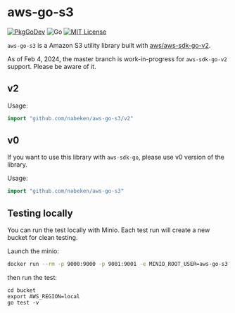 # aws-go-s3

[![PkgGoDev](https://pkg.go.dev/badge/github.com/nabeken/aws-go-s3/v2)](https://pkg.go.dev/github.com/nabeken/aws-go-s3/v2)
![Go](https://github.com/nabeken/aws-go-s3/workflows/Go/badge.svg)
[![MIT License](http://img.shields.io/badge/license-MIT-blue.svg)](https://github.com/nabeken/aws-go-s3/blob/master/LICENSE)

`aws-go-s3` is a Amazon S3 utility library built with [aws/aws-sdk-go-v2](https://github.com/aws/aws-sdk-go-v2).

As of Feb 4, 2024, the master branch is work-in-progress for `aws-sdk-go-v2` support. Please be aware of it.

## v2

Usage:
```go
import "github.com/nabeken/aws-go-s3/v2"
```

## v0

If you want to use this library with `aws-sdk-go`, please use v0 version of the library.

Usage:
```go
import "github.com/nabeken/aws-go-s3"
```

## Testing locally

You can run the test locally with Minio. Each test run will create a new bucket for clean testing.

Launch the minio:
```sh
docker run --rm -p 9000:9000 -p 9001:9001 -e MINIO_ROOT_USER=aws-go-s3 -e MINIO_ROOT_PASSWORD=aws-go-s3 minio/minio server /data --console-address ":9001"
```

then run the test:

```
cd bucket
export AWS_REGION=local
go test -v
```
